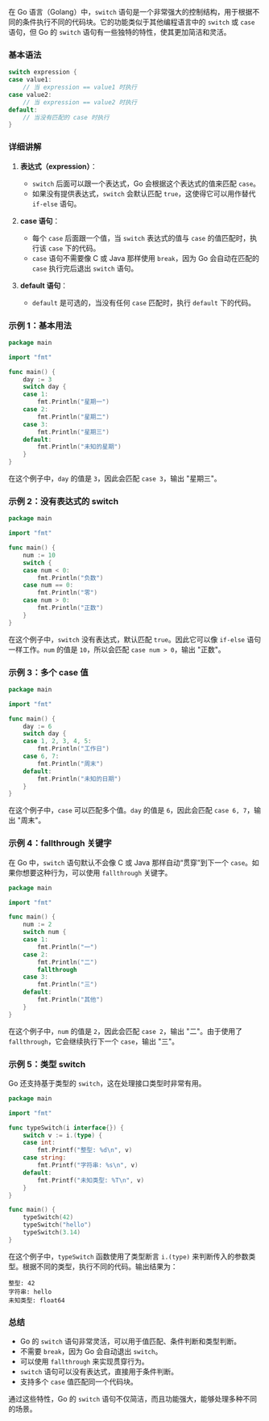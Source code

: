 在 Go 语言（Golang）中，`switch` 语句是一个非常强大的控制结构，用于根据不同的条件执行不同的代码块。它的功能类似于其他编程语言中的 `switch` 或 `case` 语句，但 Go 的 `switch` 语句有一些独特的特性，使其更加简洁和灵活。

### 基本语法

```go
switch expression {
case value1:
    // 当 expression == value1 时执行
case value2:
    // 当 expression == value2 时执行
default:
    // 当没有匹配的 case 时执行
}
```

### 详细讲解

1. **表达式（expression）**：

   - `switch` 后面可以跟一个表达式，Go 会根据这个表达式的值来匹配 `case`。
   - 如果没有提供表达式，`switch` 会默认匹配 `true`，这使得它可以用作替代 `if-else` 语句。

2. **case 语句**：

   - 每个 `case` 后面跟一个值，当 `switch` 表达式的值与 `case` 的值匹配时，执行该 `case` 下的代码。
   - `case` 语句不需要像 C 或 Java 那样使用 `break`，因为 Go 会自动在匹配的 `case` 执行完后退出 `switch` 语句。

3. **default 语句**：
   - `default` 是可选的，当没有任何 `case` 匹配时，执行 `default` 下的代码。

### 示例 1：基本用法

```go
package main

import "fmt"

func main() {
    day := 3
    switch day {
    case 1:
        fmt.Println("星期一")
    case 2:
        fmt.Println("星期二")
    case 3:
        fmt.Println("星期三")
    default:
        fmt.Println("未知的星期")
    }
}
```

在这个例子中，`day` 的值是 `3`，因此会匹配 `case 3`，输出 "星期三"。

### 示例 2：没有表达式的 switch

```go
package main

import "fmt"

func main() {
    num := 10
    switch {
    case num < 0:
        fmt.Println("负数")
    case num == 0:
        fmt.Println("零")
    case num > 0:
        fmt.Println("正数")
    }
}
```

在这个例子中，`switch` 没有表达式，默认匹配 `true`。因此它可以像 `if-else` 语句一样工作。`num` 的值是 `10`，所以会匹配 `case num > 0`，输出 "正数"。

### 示例 3：多个 case 值

```go
package main

import "fmt"

func main() {
    day := 6
    switch day {
    case 1, 2, 3, 4, 5:
        fmt.Println("工作日")
    case 6, 7:
        fmt.Println("周末")
    default:
        fmt.Println("未知的日期")
    }
}
```

在这个例子中，`case` 可以匹配多个值。`day` 的值是 `6`，因此会匹配 `case 6, 7`，输出 "周末"。

### 示例 4：fallthrough 关键字

在 Go 中，`switch` 语句默认不会像 C 或 Java 那样自动“贯穿”到下一个 `case`。如果你想要这种行为，可以使用 `fallthrough` 关键字。

```go
package main

import "fmt"

func main() {
    num := 2
    switch num {
    case 1:
        fmt.Println("一")
    case 2:
        fmt.Println("二")
        fallthrough
    case 3:
        fmt.Println("三")
    default:
        fmt.Println("其他")
    }
}
```

在这个例子中，`num` 的值是 `2`，因此会匹配 `case 2`，输出 "二"。由于使用了 `fallthrough`，它会继续执行下一个 `case`，输出 "三"。

### 示例 5：类型 switch

Go 还支持基于类型的 `switch`，这在处理接口类型时非常有用。

```go
package main

import "fmt"

func typeSwitch(i interface{}) {
    switch v := i.(type) {
    case int:
        fmt.Printf("整型: %d\n", v)
    case string:
        fmt.Printf("字符串: %s\n", v)
    default:
        fmt.Printf("未知类型: %T\n", v)
    }
}

func main() {
    typeSwitch(42)
    typeSwitch("hello")
    typeSwitch(3.14)
}
```

在这个例子中，`typeSwitch` 函数使用了类型断言 `i.(type)` 来判断传入的参数类型。根据不同的类型，执行不同的代码。输出结果为：

```
整型: 42
字符串: hello
未知类型: float64
```

### 总结

- Go 的 `switch` 语句非常灵活，可以用于值匹配、条件判断和类型判断。
- 不需要 `break`，因为 Go 会自动退出 `switch`。
- 可以使用 `fallthrough` 来实现贯穿行为。
- `switch` 语句可以没有表达式，直接用于条件判断。
- 支持多个 `case` 值匹配同一个代码块。

通过这些特性，Go 的 `switch` 语句不仅简洁，而且功能强大，能够处理多种不同的场景。
